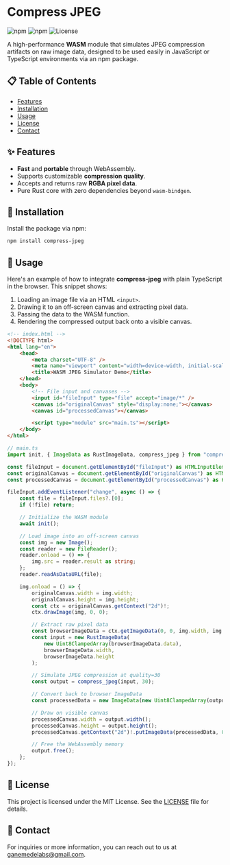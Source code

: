 # Compress JPEG

![npm](https://img.shields.io/npm/v/compress-jpeg)
![npm](https://img.shields.io/npm/dw/compress-jpeg)
![License](https://img.shields.io/npm/l/compress-jpeg)

A high-performance **WASM** module that simulates JPEG compression artifacts on raw image data, designed to be used easily in JavaScript or TypeScript environments via an npm package.

## 📋 Table of Contents

-   [Features](#-features)
-   [Installation](#-installation)
-   [Usage](#-usage)
-   [License](#-license)
-   [Contact](#-contact)

## ✨ Features

-   **Fast** and **portable** through WebAssembly.
-   Supports customizable **compression quality**.
-   Accepts and returns raw **RGBA pixel data**.
-   Pure Rust core with zero dependencies beyond `wasm-bindgen`.

## 🔧 Installation

Install the package via npm:

```bash
npm install compress-jpeg
```

## 🚀 Usage

Here's an example of how to integrate **compress-jpeg** with plain TypeScript in the browser. This snippet shows:

1. Loading an image file via an HTML `<input>`.
2. Drawing it to an off-screen canvas and extracting pixel data.
3. Passing the data to the WASM function.
4. Rendering the compressed output back onto a visible canvas.

```html
<!-- index.html -->
<!DOCTYPE html>
<html lang="en">
    <head>
        <meta charset="UTF-8" />
        <meta name="viewport" content="width=device-width, initial-scale=1.0" />
        <title>WASM JPEG Simulator Demo</title>
    </head>
    <body>
        <!-- File input and canvases -->
        <input id="fileInput" type="file" accept="image/*" />
        <canvas id="originalCanvas" style="display:none;"></canvas>
        <canvas id="processedCanvas"></canvas>

        <script type="module" src="main.ts"></script>
    </body>
</html>
```

```typescript
// main.ts
import init, { ImageData as RustImageData, compress_jpeg } from "compress-jpeg";

const fileInput = document.getElementById("fileInput") as HTMLInputElement;
const originalCanvas = document.getElementById("originalCanvas") as HTMLCanvasElement;
const processedCanvas = document.getElementById("processedCanvas") as HTMLCanvasElement;

fileInput.addEventListener("change", async () => {
    const file = fileInput.files?.[0];
    if (!file) return;

    // Initialize the WASM module
    await init();

    // Load image into an off-screen canvas
    const img = new Image();
    const reader = new FileReader();
    reader.onload = () => {
        img.src = reader.result as string;
    };
    reader.readAsDataURL(file);

    img.onload = () => {
        originalCanvas.width = img.width;
        originalCanvas.height = img.height;
        const ctx = originalCanvas.getContext("2d")!;
        ctx.drawImage(img, 0, 0);

        // Extract raw pixel data
        const browserImageData = ctx.getImageData(0, 0, img.width, img.height);
        const input = new RustImageData(
            new Uint8ClampedArray(browserImageData.data),
            browserImageData.width,
            browserImageData.height
        );

        // Simulate JPEG compression at quality=30
        const output = compress_jpeg(input, 30);

        // Convert back to browser ImageData
        const processedData = new ImageData(new Uint8ClampedArray(output.data()), output.width(), output.height());

        // Draw on visible canvas
        processedCanvas.width = output.width();
        processedCanvas.height = output.height();
        processedCanvas.getContext("2d")!.putImageData(processedData, 0, 0);

        // Free the WebAssembly memory
        output.free();
    };
});
```

## 📜 License

This project is licensed under the MIT License. See the [LICENSE](LICENSE) file for details.

## 📧 Contact

For inquiries or more information, you can reach out to us at [ganemedelabs@gmail.com](mailto:ganemedelabs@gmail.com).

